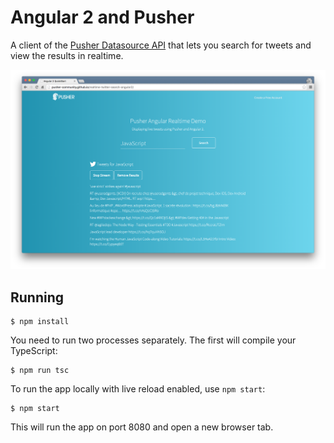 # Angular 2 and Pusher

A client of the [Pusher Datasource API](https://github.com/pusher-community/pusher-datasource-api) that lets you search for tweets and view the results in realtime.

![](./screenshot.png)

## Running

```
$ npm install
```

You need to run two processes separately. The first will compile your TypeScript:

```
$ npm run tsc
```

To run the app locally with live reload enabled, use `npm start`:

```
$ npm start
```

This will run the app on port 8080 and open a new browser tab.
